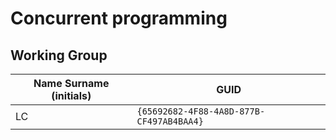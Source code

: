 # Concurrent programming

## Working Group

| Name Surname (initials) | GUID                                     |
| ----------------------- | ---------------------------------------- |
| LC                      | `{65692682-4F88-4A8D-877B-CF497AB4BAA4}` |